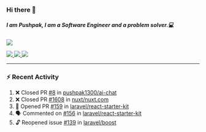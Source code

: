 ### Hi there 👋

##### I am Pushpak, I am a Software Engineer and a problem solver.💻

<a href='https://twitter.com/pushpak1300'><a href="https://pushpak1300.me/" target="_blank">
  <img src="https://img.shields.io/badge/website-%23E34F26.svg?&style=for-the-badge" />
</a> 
 
 <a href="https://twitter.com/pushpak1300" target="_blank">
  <img src="https://img.shields.io/badge/twitter-%231DA1F2.svg?&style=for-the-badge&logo=twitter&logoColor=white" />
</a> 

<a href="https://www.linkedin.com/in/pushpak-c-286b17b1/" target="_blank">
  <img src="https://img.shields.io/badge/linkedin-%230077B5.svg?&style=for-the-badge&logo=linkedin&logoColor=white" />
</a> 

<a href="https://dev.to/pushpak1300/" target="_blank">
  <img src="http://img.shields.io/badge/dev.to-gray?style=for-the-badge&logo=dev.to&?logoColor=white?logoWidth=100?label=" />
</a> 


</p>

---

### ⚡ Recent Activity

<!--START_SECTION:activity-->
1. ❌ Closed PR [#8](https://github.com/pushpak1300/ai-chat/pull/8) in [pushpak1300/ai-chat](https://github.com/pushpak1300/ai-chat)
2. ❌ Closed PR [#1608](https://github.com/nuxt/nuxt.com/pull/1608) in [nuxt/nuxt.com](https://github.com/nuxt/nuxt.com)
3. 💪 Opened PR [#159](https://github.com/laravel/react-starter-kit/pull/159) in [laravel/react-starter-kit](https://github.com/laravel/react-starter-kit)
4. 🗣 Commented on [#156](https://github.com/laravel/react-starter-kit/pull/156#issuecomment-3247611530) in [laravel/react-starter-kit](https://github.com/laravel/react-starter-kit)
5. 🔓 Reopened issue [#139](https://github.com/laravel/boost/issues/139) in [laravel/boost](https://github.com/laravel/boost)
<!--END_SECTION:activity-->
